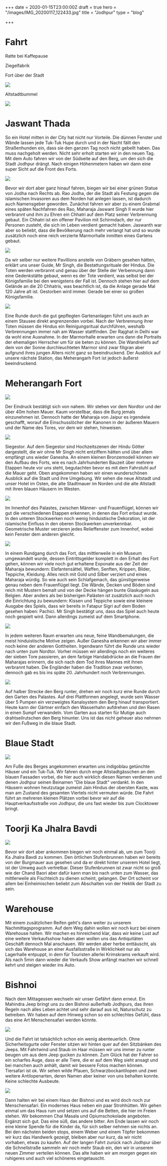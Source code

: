 +++
date = 2020-01-15T23:00:00Z
draft = true
hero = "/images/IMG_20200117_122433.jpg"
title = "Jodhpur"
type = "blog"

+++
# Fahrt

Ratte bei Kaffepause

Ziegelfabrik

Fort über der Stadt

![](/images/IMG_20200116_185541.jpg)

Altstadtbummel

![](/images/IMG_20200116_182036.jpg)

# Jaswant Thada

So ein Hotel mitten in der City hat nicht nur Vorteile. Die dünnen Fenster und Wände lassen jede Tuk-Tuk Hupe durch und in der Nacht fällt den Straßenhunden ein, dass sie den ganzen Tag noch nicht gebellt haben. Das muss nachgeholt werden. Nicht sehr erholt starten wir in den neuen Tag. Mit dem Auto fahren wir von der Südseite auf den Berg, um den sich die Stadt Jodhpur drängt. Nach einigen Höhenmetern haben wir dann eine super Sicht auf die Front des Forts.

![](/images/IMG_20200117_100320.jpg)

Bevor wir dort aber ganz hinauf fahren, biegen wir bei einer grünen Statue von Jodha nach Rechts ab. Rao Jodha, der die Stadt als Festung gegen die islamischen Invasoren aus dem Norden hat anlegen lassen, ist dadurch auch Namensgeber geworden. Zunächst fahren wir aber zu einem Grabmal eines späten Nachfahren des Rao, Maharaja Jaswant Singh II wurde hier verbrannt und ihm zu Ehren ein Chhatri auf dem Platz seiner Verbrennung gebaut. Ein Chhatri ist ein offener Pavilion mit Schirmdach, der nur Personen zusteht, die sich im Leben verdient gemacht haben. Jaswanth war aber so beliebt, dass die Bevölkerung nach mehr verlangt hat und so wurde zusätzlich noch eine reich verzierte Marmorhalle inmitten eines Gartens gebaut.

![](/images/IMG_20200117_094027.jpg)

Da wir selber nur weitere Pavillions anstelle von Gräbern gesehen hätten, erklärt uns unser Guide, Mr Singh, die Bestattungsrituale der Hindus. Die Toten werden verbrannt und genau über der Stelle der Verbennung dann eine Gedenkstätte gebaut, wenn es der Tote verdient, was selbst bei der Königsfamilie bei den wenigstens der Fall ist. Dennoch stehen hier auf dem Gelände an die 20 Chhatris, was beachtlich ist, da die Anlage gerade Mal 120 Jahre alt ist. Gestorben wird immer. Gerade bei einer so großen Königsfamilie.

![](/images/IMG_20200117_094130.jpg)

Eine Runde durch die gut gepflegten Gartenanlagen führt uns auch an einem Stausee direkt angrenzenden vorbei. Nach der Verbrennung ihrer Toten müssen die Hindus ein Reinigungsritual durchführen, weshalb Verbrennungen immer nah am Wasser stattfinden. Der Rajghat in Delhi war da wohl eine Ausnahme. In der Marmorhalle erwarten uns dann die Portraits der ehemaligen Herrscher um für sie beten zu können. Die Wandreliefs auf dem von der Sonne durchleuchteten Marmor sind zwar filigran aber aufgrund ihres jungen Alters nicht ganz so beeindruckend. Der Ausblick auf unsere nächste Station, das Meherangarh Fort ist jedoch äußerst beeindruckend.

# Meherangarh Fort

![](/images/IMG_20200117_100925.jpg)

Der Eindruck bestätigt sich von nahem. Wir stehen vor dem Nordtor und der über 40m hohen Mauer. Kaum vorstellbar, dass die Burg jemals einzunehmen ist. Dennoch hatte der Maharaja von Jaipur es irgendwie geschafft, worauf die Einschusslöcher der Kanonen in der äußeren Mauern und der Name des Tores, vor dem wir stehen, hinweisen.

![](/images/IMG_20200117_101439.jpg)

Siegestor. Auf dem Siegestor sind Hochzeitszenen der Hindu Götter dargestellt, die wir ohne Mr Singh nicht entziffern hätten und über allem empfängt uns wieder Ganesha. An einem kleinen Bronzemodell können wir den Aufbau des Forts, wie es nach Jahrhunderten Bauzeit über mehrere Etappen heute vor uns steht, begutachten bevor es mit dem Fahrstuhl auf die Mauer geht. Oben angekommen haben wir einen wunderschönen Ausblick auf die Stadt und ihre Umgebung. Wir sehen die neue Altstadt und unser Hotel im Osten, die alte Stadtmauer im Norden und die alte Altstadt mit ihren blauen Häusern im Westen.

![](/images/IMG_20200117_103035.jpg)

Im Innenhof des Palastes, zwischen Männer- und Frauenflügel, können wir gut die verschiedenen Etappen erkennen, in denen das Fort erbaut wurde. In den unteren Stockwerken noch wenig hinduistische Dekoration, ist der islamische Einfluss in den oberen Stockwerken unverkennbar. Geometrische Muster verzieren jedes Relieffenster zum Innenhof, wobei kein Fenster dem anderen gleicht.

![](/images/IMG_20200117_103739.jpg)

In einem Rundgang durch das Fort, das mittlerweile in ein Museum umgewandelt wurde, dessen Eintrittsgelder komplett in den Erhalt des Fort gehen, können wir viele noch gut erhaltene Exponate aus der Zeit der Maharaja bewundern: Elefantensättel, Waffen, Senften, Krippen, Bilder, Teppiche, Kleidung. Alles reich mit Gold und Silber verziert und eines Maharaja würdig. So wie auch sein Schlafgemach, das günstigerweise genau neben dem Frauenflügel liegt. Die Wände, Decken und Böden sind reich mit Mustern bemalt und von der Decke hängen bunte Glaskugeln aus Belgien. Aber anders als bei bisherigen Palästen ist zusätzlich auch noch die Einrichtung zu bewundern: Kissen und Teppiche sowie eine kleinere Ausgabe des Spiels, dass wir bereits in Fatapur Sigri auf dem Boden gesehen haben: Pachici. Mr Singh bestätigt uns, dass das Spiel auch heute noch gespielt wird. Dann allerdings zumeist auf dem Smartphone.

![](/images/IMG_20200117_113600.jpg)

In jedem weiteren Raum erwarten uns neue, feine Wandbemalungen, die meist hinduistische Motive zeigen. Außer Ganesha erkennen wir aber immer noch keine der anderen Gottheiten. Irgendwann führt die Runde uns wieder nach unten zum Nordtor. Vorher müssen wir allerdings noch ein weiteres der sieben Tore passieren, an dem farbige Handabdrücke an die Frauen der Maharajas erinnern, die sich nach dem Tod ihres Mannes mit ihnen verbrannt haben. Die Engländer haben die Tradition zwar verboten, dennoch gab es bis ins späte 20. Jahrhundert noch Verbrennungen.

![](/images/IMG_20200117_121927.jpg)

Auf halber Strecke den Berg runter, drehen wir noch kurz eine Runde durch den Garten des Palastes. Auf drei Plattformen angelegt, wurde sein Wasser über 5 Pumpen ein verzweigtes Kanalsystem den Berg hinauf transportiert. Heute kann der Gärtner einfach den Wasserhahn aufdrehen und den Rasen in einen Sumpf verwandeln. Vom Garten aus starten für Mutige auch drahtseilrutschen den Berg hinunter. Uns ist das nicht geheuer also nehmen wir den Fußweg in die blaue Stadt.

# Blaue Stadt

![](/images/IMG_20200117_122433-1.jpg)

Am Fuße des Berges angekommen erwarten uns indigoblau getünchte Häuser und ein Tuk-Tuk. Wir fahren durch enge Altstadtgässchen an den blauen Fassaden vorbei, die hier auch wirklich diesen Namen verdienen und denen Jodhpur seinen Beinamen "Die blaue Stadt" verdankt. In den Häusern wohnen heutzutage zumeist Jain Hindus der obersten Kaste, was man am Zustand des gesamten Viertels nicht vermuten würde. Die Fahrt führt an mehreren kleinen Plätzen vorbei bevor wir auf die Hauptverkaufsstraße von Jodhpur, die uns fast wieder bis zum Clocktower bringt.

# Toorji Ka Jhalra Bavdi

![](/images/IMG_20200117_124651.jpg)

Bevor wir dort aber ankommen biegen wir noch einmal ab, um zum Toorji Ka Jhalra Bavdi zu kommen. Den örtlichen Stufenbrunnen haben wir bereits von der Burgmauer aus gesehen und da er direkt hinter unserem Hotel liegt, ist der Umweg auch vertretbar. Dieser Stufenbrunnen ist zwar nicht so groß wie der Chand Baori aber dafür kann man bis nach unten zum Wasser, das mittlerweile als Fischteich zu dienen scheint, gelangen. Der Ort scheint vor allem bei Einheimischen beliebt zum Abschalten von der Hektik der Stadt zu sein.

# Warehouse

Mit einem zusätzlichen Reifen geht's dann weiter zu unserem Nachmittagsprogramm. Auf dem Weg dahin wollen wir noch kurz bei einem Warehouse halten. Wir machen es hinreichend klar, dass wir keine Lust auf eine weitere Verkaufsshow haben aber wollen uns das Antiquitäten Geschäft dennoch Mal anschauen. Wir werden aber herbe enttäuscht, als sich das Warehouse an einer Ausfallsstraße in Wirklichkeit nur als Lagerhalle entpuppt, in dem für Touristen allerlei Krimskrams verkauft wird. Als nach 5min dann wieder die Verkaufs Show anfängt machen wir schnell kehrt und steigen wieder ins Auto.

# Bishnoi

Nach dem Mittagessen wechseln wir unser Gefährt dann erneut. Ein Mahindra Jeep bringt uns zu den Bishnoi außerhalb Jodhpurs, das ihren Regeln nach alles Leben achtet und sehr  darauf aus ist, Naturschutz zu betreiben. Wir haben auf dem Hinweg schon so ein schlechtes Gefühl, dass das eine Art Menschensafari werden könnte.

![](/images/IMG_20200117_145035.jpg)

Und die Fahrt ist tatsächlich schon ein wenig abenteuerlich. Ohne Sicherheitsgurte oder Fenster sitzen wir hinten quer auf den Sitzbänken des Jeeps. Mit Fahrtwind und Staub im Haar müssen wir uns immer zu runter beugen um aus dem Jeep gucken zu können. Zum Glück hat der Fahrer so ein scharfes Auge, dass er alle Tiere, die er auf dem Weg sieht ansagt und bei manchen auch anhält, damit wir bessere Fotos machen können. Tiersafari ist ok. Wir sehen wilde Pfauen, Schwarzbockantilopen und zwei weitere Antilopenarten, deren Namen aber keiner von uns behalten konnte. Keine schlechte Ausbeute.

![](/images/IMG_20200117_155601.jpg)

Dann halten wir bei einem Haus der Bishnoi und es wird doch noch zur Menschensafari. Ein modernes Haus neben ein paar Strohhütten. Wir gehen einmal um das Haus rum und setzen uns auf die Betten, die hier im Freien stehen. Wir bekommen Chai Masala und Opiumschokolade angeboten. Ergänzt sich gut. Das eine süß, das andere bitter. Am Ende lassen wir noch eine kleine Spende für die Kinder da, für sich selber nehmen sie nichts an. Bei den nächsten beiden stops, einem Weber und einem Töpfer bekommen wir kurz das Handwerk gezeigt, bleiben aber nur kurz, da wir nicht vorhaben, etwas zu kaufen. Auf der langen Fahrt zurück nach Jodhpur über die Schnellstraße sammeln wir noch mehr Staub ein, den wir in unserem neuen Zimmer verteilen können. Das alte haben wir am morgen gegen ein ruhigeres und auch viel schöneres eingetauscht.